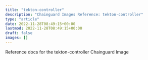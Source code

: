 ```yaml
---
title: "tekton-controller"
description: "Chainguard Images Reference: tekton-controller"
type: "article"
date: 2022-11-28T08:49:15+00:00
lastmod: 2022-11-28T08:49:15+00:00
draft: false
images: []
---
```


Reference docs for the tekton-controller Chainguard Image
